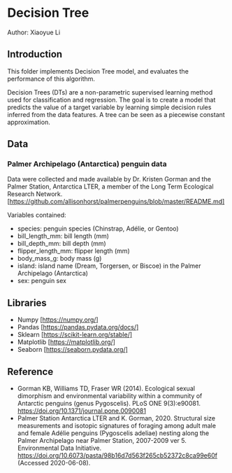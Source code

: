 # Decision Tree
Author: Xiaoyue Li

## Introduction
This folder implements Decision Tree model, and evaluates the performance of this algorithm.

Decision Trees (DTs) are a non-parametric supervised learning method used for classification and regression. The goal is to create a model that predicts the value of a target variable by learning simple decision rules inferred from the data features. A tree can be seen as a piecewise constant approximation.


## Data
### Palmer Archipelago (Antarctica) penguin data

Data were collected and made available by Dr. Kristen Gorman and the Palmer Station, Antarctica LTER, a member of the Long Term Ecological Research Network. [https://github.com/allisonhorst/palmerpenguins/blob/master/README.md]

Variables contained:

- species: penguin species (Chinstrap, Adélie, or Gentoo)
- bill_length_mm: bill length (mm)
- bill_depth_mm: bill depth (mm)
- flipper_length_mm: flipper length (mm)
- body_mass_g: body mass (g)
- island: island name (Dream, Torgersen, or Biscoe) in the Palmer Archipelago (Antarctica)
- sex: penguin sex

## Libraries
- Numpy [https://numpy.org/]
- Pandas [https://pandas.pydata.org/docs/]
- Sklearn [https://scikit-learn.org/stable/]
- Matplotlib [https://matplotlib.org/]
- Seaborn [https://seaborn.pydata.org/]


## Reference
- Gorman KB, Williams TD, Fraser WR (2014). Ecological sexual dimorphism and environmental variability within a community of Antarctic penguins (genus Pygoscelis). PLoS ONE 9(3):e90081. https://doi.org/10.1371/journal.pone.0090081
- Palmer Station Antarctica LTER and K. Gorman, 2020. Structural size measurements and isotopic signatures of foraging among adult male and female Adélie penguins (Pygoscelis adeliae) nesting along the Palmer Archipelago near Palmer Station, 2007-2009 ver 5. Environmental Data Initiative. https://doi.org/10.6073/pasta/98b16d7d563f265cb52372c8ca99e60f (Accessed 2020-06-08).
